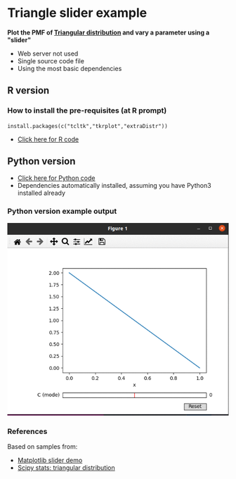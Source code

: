 # Triangle slider example
**Plot the PMF of [Triangular distribution](https://en.wikipedia.org/wiki/Triangular_distribution) and vary a parameter using a "slider"**
* Web server not used
* Single source code file
* Using the most basic dependencies

## R version
### How to install the pre-requisites (at R prompt)
```
install.packages(c("tcltk","tkrplot","extraDistr"))
```

* [Click here for R code](https://github.com/bcgov/wps-research/blob/master/doc/emily/triangle_slider.R)


## Python version
* [Click here for Python code](https://github.com/bcgov/wps-research/blob/master/doc/emily/triangle_slider.py)
* Dependencies automatically installed, assuming you have Python3 installed already

### Python version example output
<img src="triangle.gif" width="650">

### References
Based on samples from:
* [Matplotlib slider demo](https://matplotlib.org/stable/gallery/widgets/slider_demo.html)
* [Scipy stats: triangular distribution](https://docs.scipy.org/doc/scipy/reference/generated/scipy.stats.triang.html)
